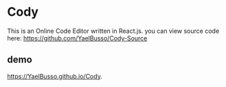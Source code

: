 # Cody
This is an Online Code Editor written in React.js. you can view source code here: https://github.com/YaelBusso/Cody-Source
## demo
https://YaelBusso.github.io/Cody.
